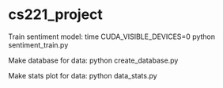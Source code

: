 # cs221_project


Train sentiment model:
time CUDA_VISIBLE_DEVICES=0 python sentiment_train.py

Make database for data:
python create_database.py

Make stats plot for data:
python data_stats.py
